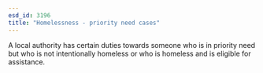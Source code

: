 ```yaml
---
esd_id: 3196
title: "Homelessness - priority need cases"
---
```


A local authority has certain duties towards someone who is in priority need but who is not intentionally homeless or who is homeless and is eligible for assistance.

